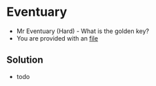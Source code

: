# Eventuary
- Mr Eventuary (Hard) - What is the golden key?
- You are provided with an [file](Eventuary.png)

## Solution 
- todo